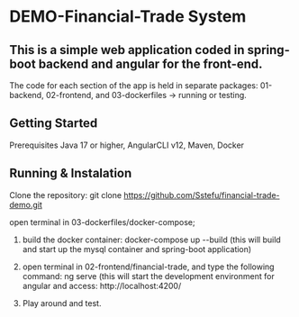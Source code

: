 # DEMO-Financial-Trade System
## This is a simple web application coded in spring-boot backend and angular for the front-end.

The code for each section of the app is held in separate packages: 01-backend, 02-frontend, and 03-dockerfiles -> running or testing.

## Getting Started

Prerequisites
Java 17 or higher,
AngularCLI v12,
Maven,
Docker

## Running & Instalation

Clone the repository:
git clone https://github.com/Sstefu/financial-trade-demo.git

open terminal in 03-dockerfiles/docker-compose;

1.  build the docker container: docker-compose up --build (this will build and start up the mysql container and spring-boot application)

2.  open terminal in 02-frontend/financial-trade, and type the following command: ng serve (this will start the development environment for angular and access: http://localhost:4200/

3. Play around and test.



